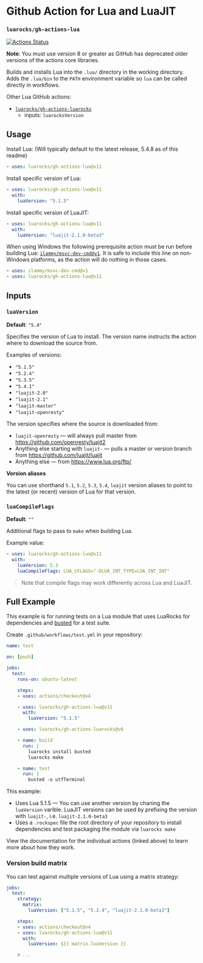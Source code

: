 # Github Action for Lua and LuaJIT

### `luarocks/gh-actions-lua`

[![Actions Status](https://github.com/luarocks/gh-actions-lua/workflows/test/badge.svg)](https://github.com/luarocks/gh-actions-lua/actions)

**Note**: You must use version 8 or greater as GitHub has
deprecated older versions of the actions core libraries.

Builds and installs Lua into the `.lua/` directory in the working directory.
Adds the `.lua/bin` to the `PATH` environment variable so `lua` can be called
directly in workflows.

Other Lua GitHub actions:

* [`luarocks/gh-actions-luarocks`](https://github.com/luarocks/gh-actions-luarocks)
  * inputs: `luarocksVersion`


## Usage

Install Lua: (Will typically default to the latest release, 5.4.8 as of this readme)

```yaml
- uses: luarocks/gh-actions-lua@v11
```

Install specific version of Lua:

```yaml
- uses: luarocks/gh-actions-lua@v11
  with:
    luaVersion: "5.1.5"
```

Install specific version of LuaJIT:

```yaml
- uses: luarocks/gh-actions-lua@v11
  with:
    luaVersion: "luajit-2.1.0-beta3"
```

When using Windows the following prerequisite action must be run before
building Lua: [`ilammy/msvc-dev-cmd@v1`](https://github.com/ilammy/msvc-dev-cmd). It is safe to
include this line on non-Windows platforms, as the action will do nothing in those cases.

```yaml
- uses: ilammy/msvc-dev-cmd@v1
- uses: luarocks/gh-actions-lua@v11
```

## Inputs

### `luaVersion`

**Default**: `"5.4"`

Specifies the version of Lua to install. The version name instructs the action
where to download the source from.

Examples of versions:

* `"5.1.5"`
* `"5.2.4"`
* `"5.3.5"`
* `"5.4.1"`
* `"luajit-2.0"`
* `"luajit-2.1"`
* `"luajit-master"`
* `"luajit-openresty"`

The version specifies where the source is downloaded from:

* `luajit-openresty` — will always pull master from https://github.com/openresty/luajit2
* Anything else starting with `luajit-` — pulls a master or version branch from https://github.com/luajit/luajit
* Anything else — from https://www.lua.org/ftp/

**Version aliases**

You can use shorthand `5.1`, `5.2`, `5.3`, `5.4`, `luajit` version aliases to point to the
latest (or recent) version of Lua for that version.

### `luaCompileFlags`

**Default**: `""`

Additional flags to pass to `make` when building Lua.

Example value:

```yaml
- uses: luarocks/gh-actions-lua@v11
  with:
    luaVersion: 5.3
    luaCompileFlags: LUA_CFLAGS="-DLUA_INT_TYPE=LUA_INT_INT"
```

> Note that compile flags may work differently across Lua and LuaJIT.

## Full Example

This example is for running tests on a Lua module that uses LuaRocks for
dependencies and [busted](https://olivinelabs.com/busted/) for a test suite.

Create `.github/workflows/test.yml` in your repository:

```yaml
name: test

on: [push]

jobs:
  test:
    runs-on: ubuntu-latest

    steps:
    - uses: actions/checkout@v4

    - uses: luarocks/gh-actions-lua@v11
      with:
        luaVersion: "5.1.5"

    - uses: luarocks/gh-actions-luarocks@v6

    - name: build
      run: |
        luarocks install busted
        luarocks make

    - name: test
      run: |
        busted -o utfTerminal
```

This example:

* Uses Lua 5.1.5 — You can use another version by chaning the `luaVersion` varible. LuaJIT versions can be used by prefixing the version with `luajit-`, i.e. `luajit-2.1.0-beta3`
* Uses a `.rockspec` file the root directory of your repository to install dependencies and test packaging the module via `luarocks make`


View the documentation for the individual actions (linked above) to learn more about how they work.

### Version build matrix

You can test against multiple versions of Lua using a matrix strategy:

```yaml
jobs:
  test:
    strategy:
      matrix:
        luaVersion: ["5.1.5", "5.2.4", "luajit-2.1.0-beta3"]

    steps:
    - uses: actions/checkout@v4
    - uses: luarocks/gh-actions-lua@v11
      with:
        luaVersion: ${{ matrix.luaVersion }}

    # ...
```
